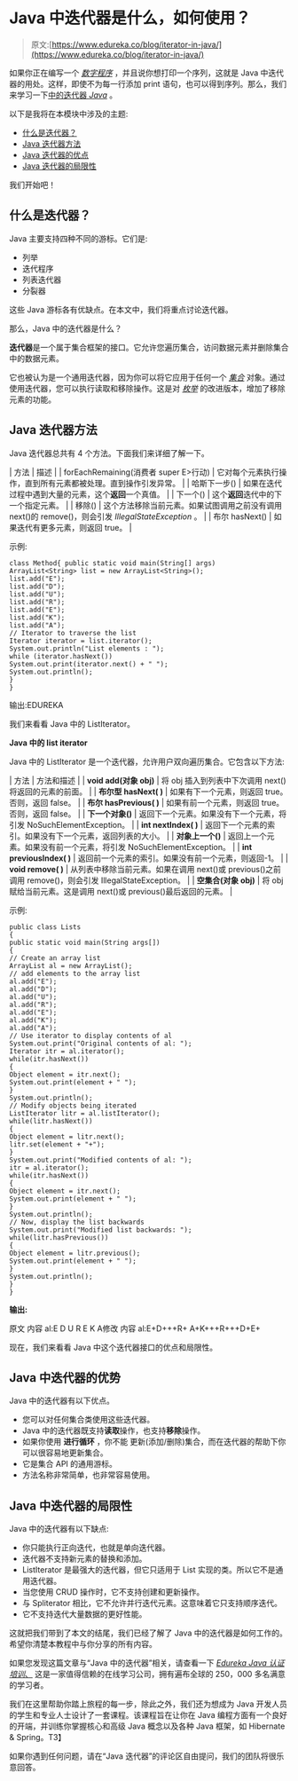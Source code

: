 # Java 中迭代器是什么，如何使用？

> 原文:[https://www.edureka.co/blog/iterator-in-java/](https://www.edureka.co/blog/iterator-in-java/)

如果你正在编写一个 [*数字程序*](https://www.edureka.co/blog/java-programs/#CalculatorPrograminJava) ，并且说你想打印一个序列，这就是 Java 中迭代器的用处。这样，即使不为每一行添加 print 语句，也可以得到序列。那么，我们来学习一下[中的迭代器 *Java*](https://www.edureka.co/blog/what-is-java/) 。

以下是我将在本模块中涉及的主题:

*   [什么是迭代器？](#What_is_an_iterator_in_Java?)
*   [Java 迭代器方法](#Java_Iterator_Methods)
*   [Java 迭代器的优点](#Advantages_of_Java_Iterator)
*   [Java 迭代器的局限性](#Limitations_of_Java_Iterator)

我们开始吧！

## **什么是迭代器？**

Java 主要支持四种不同的游标。它们是:

*   列举
*   迭代程序
*   列表迭代器
*   分裂器

这些 Java 游标各有优缺点。在本文中，我们将重点讨论迭代器。

那么，Java 中的迭代器是什么？

**迭代器**是一个属于集合框架的接口。它允许您遍历集合，访问数据元素并删除集合中的数据元素。

它也被认为是一个通用迭代器，因为你可以将它应用于任何一个 *[集合](https://www.edureka.co/blog/java-collections/)* 对象。通过使用迭代器，您可以执行读取和移除操作。这是对 *[枚举](https://www.edureka.co/blog/enumeration-in-java/)* 的改进版本，增加了移除元素的功能。

## **Java 迭代器方法**

Java 迭代器总共有 4 个方法。下面我们来详细了解一下。

| 方法 | 描述 |
| forEachRemaining(消费者 super E>行动) | 它对每个元素执行操作，直到所有元素都被处理。直到操作引发异常。 |
| 哈斯下一步() | 如果在迭代过程中遇到大量的元素，这个**返回**一个真值。 |
| 下一个() | 这个**返回**迭代中的下一个指定元素。 |
| 移除() | 这个方法移除当前元素。如果试图调用之前没有调用 next()的 remove()，则会引发 *IllegalStateException* 。 |
| 布尔 hasNext() | 如果迭代有更多元素，则返回 true。 |

示例:

```
class Method{ public static void main(String[] args)
ArrayList<String> list = new ArrayList<String>();
list.add("E");
list.add("D");
list.add("U");
list.add("R");
list.add("E");
list.add("K");
list.add("A");
// Iterator to traverse the list
Iterator iterator = list.iterator();
System.out.println("List elements : ");
while (iterator.hasNext())
System.out.print(iterator.next() + " ");
System.out.println();
}
}
```

输出:EDUREKA

我们来看看 Java 中的 ListIterator。

**Java 中的 list iterator**

Java 中的 ListIterator 是一个迭代器，允许用户双向遍历集合。它包含以下方法:

| 方法 | 方法和描述 |
| **void add(对象 obj)** | 将 obj 插入到列表中下次调用 next()将返回的元素的前面。 |
| **布尔型 hasNext( )** | 如果有下一个元素，则返回 true。否则，返回 false。 |
| **布尔 hasPrevious( )** | 如果有前一个元素，则返回 true。否则，返回 false。 |
| **下一个对象()** | 返回下一个元素。如果没有下一个元素，将引发 NoSuchElementException。 |
| **int nextIndex( )** | 返回下一个元素的索引。如果没有下一个元素，返回列表的大小。 |
| **对象上一个()** | 返回上一个元素。如果没有前一个元素，将引发 NoSuchElementException。 |
| **int previousIndex( )** | 返回前一个元素的索引。如果没有前一个元素，则返回-1。 |
| **void remove( )** | 从列表中移除当前元素。如果在调用 next()或 previous()之前调用 remove()，则会引发 IllegalStateException。 |
| **空集合(对象 obj)** | 将 obj 赋给当前元素。这是调用 next()或 previous()最后返回的元素。 |

示例:

```
public class Lists
{
public static void main(String args[])
{
// Create an array list
ArrayList al = new ArrayList();
// add elements to the array list
al.add("E");
al.add("D");
al.add("U");
al.add("R");
al.add("E");
al.add("K");
al.add("A");
// Use iterator to display contents of al
System.out.print("Original contents of al: ");
Iterator itr = al.iterator();
while(itr.hasNext())
{
Object element = itr.next();
System.out.print(element + " ");
}
System.out.println();
// Modify objects being iterated
ListIterator litr = al.listIterator();
while(litr.hasNext())
{
Object element = litr.next();
litr.set(element + "+");
}
System.out.print("Modified contents of al: ");
itr = al.iterator();
while(itr.hasNext())
{
Object element = itr.next();
System.out.print(element + " ");
}
System.out.println();
// Now, display the list backwards
System.out.print("Modified list backwards: ");
while(litr.hasPrevious())
{
Object element = litr.previous();
System.out.print(element + " ");
}
System.out.println();
}
}
```

**输出:**

原文 内容 al:E D U R E K A修改 内容 al:E+D+++R+ A+K+++R+++D+E+

现在，我们来看看 Java 中这个迭代器接口的优点和局限性。

## **Java 中迭代器的优势**

Java 中的迭代器有以下优点。

*   您可以对任何集合类使用这些迭代器。
*   Java 中的迭代器既支持**读取**操作，也支持**移除**操作。
*   如果你使用  **进行循环** ，你不能  更新(添加/删除)集合，而在迭代器的帮助下你可以很容易地更新集合。
*   它是集合 API 的通用游标。
*   方法名称非常简单，也非常容易使用。

## **Java 中迭代器的局限性**

Java 中的迭代器有以下缺点:

*   你只能执行正向迭代，也就是单向迭代器。
*   迭代器不支持新元素的替换和添加。
*   ListIterator 是最强大的迭代器，但它只适用于 List 实现的类。所以它不是通用迭代器。
*   当您使用 CRUD 操作时，它不支持创建和更新操作。
*   与 Spliterator 相比，它不允许并行迭代元素。这意味着它只支持顺序迭代。
*   它不支持迭代大量数据的更好性能。

这就把我们带到了本文的结尾，我们已经了解了 Java 中的迭代器是如何工作的。希望你清楚本教程中与你分享的所有内容。

如果您发现这篇文章与“Java 中的迭代器”相关，请查看一下  [*Edureka Java 认证培训*、](https://www.edureka.co/java-j2ee-training-course) 这是一家值得信赖的在线学习公司，拥有遍布全球的 250，000 多名满意的学习者。

我们在这里帮助你踏上旅程的每一步，除此之外，我们还为想成为 Java 开发人员的学生和专业人士设计了一套课程。该课程旨在让你在 Java 编程方面有一个良好的开端，并训练你掌握核心和高级 Java 概念以及各种 Java 框架，如 Hibernate & Spring。T3】

如果你遇到任何问题，请在“Java 迭代器”的评论区自由提问，我们的团队将很乐意回答。